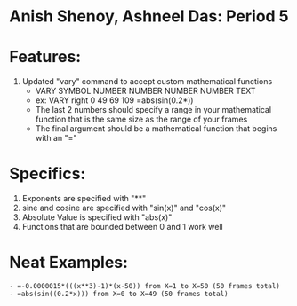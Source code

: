 # Anish Shenoy, Ashneel Das: Period 5

# Features:
1) Updated "vary" command to accept custom mathematical functions
    - VARY SYMBOL NUMBER NUMBER NUMBER NUMBER TEXT
    - ex: VARY right 0 49 69 109 =abs(sin(0.2*))
    - The last 2 numbers should specify a range in your mathematical function that is the same size as the range of your frames
    - The final argument should be a mathematical function that begins with an "="

# Specifics:
1) Exponents are specified with "**"
2) sine and cosine are specified with "sin(x)" and "cos(x)"
3) Absolute Value is specified with "abs(x)"
4) Functions that are bounded between 0 and 1 work well

# Neat Examples:
    - =-0.0000015*(((x**3)-1)*(x-50)) from X=1 to X=50 (50 frames total)
    - =abs(sin((0.2*x))) from X=0 to X=49 (50 frames total)
